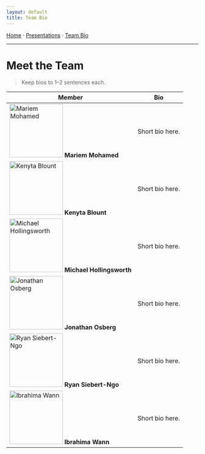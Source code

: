 ```yaml
---
layout: default
title: Team Bio
---
```


<!-- NAV BAR (manual) -->
<p>
  <a href="/Garden-Assistant-Application/">Home</a> ·
  <a href="/Garden-Assistant-Application/presentations">Presentations</a> ·
  <a href="/Garden-Assistant-Application/team">Team Bio</a>
</p>
<hr>

# Meet the Team

> Keep bios to 1–2 sentences each.

| Member | Bio |
|---|---|
| <img src="/Garden-Assistant-Application/assets/img/mariem.jpg" alt="Mariem Mohamed" width="140"> **Mariem Mohamed** | Short bio here. |
| <img src="/Garden-Assistant-Application/assets/img/kenyta.jpg" alt="Kenyta Blount" width="140"> **Kenyta Blount** | Short bio here. |
| <img src="/Garden-Assistant-Application/assets/img/michael.jpg" alt="Michael Hollingsworth" width="140"> **Michael Hollingsworth** | Short bio here. |
| <img src="/Garden-Assistant-Application/assets/img/jonathan.jpg" alt="Jonathan Osberg" width="140"> **Jonathan Osberg** | Short bio here. |
| <img src="/Garden-Assistant-Application/assets/img/ryan.jpg" alt="Ryan Siebert-Ngo" width="140"> **Ryan Siebert-Ngo** | Short bio here. |
| <img src="/Garden-Assistant-Application/assets/img/ibrahima.jpg" alt="Ibrahima Wann" width="140"> **Ibrahima Wann** | Short bio here. |

